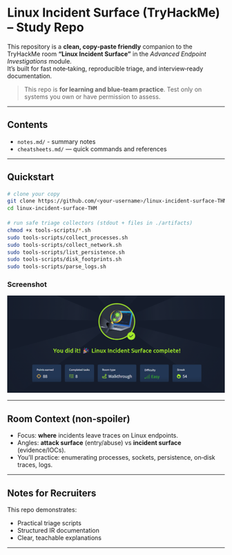 # Linux Incident Surface (TryHackMe) – Study Repo

This repository is a **clean, copy‑paste friendly** companion to the TryHackMe room **“Linux Incident Surface”** in the *Advanced Endpoint Investigations* module.  
It’s built for fast note‑taking, reproducible triage, and interview‑ready documentation.

> This repo is **for learning and blue‑team practice**. Test only on systems you own or have permission to assess.

---

## Contents

- `notes.md/` - summary notes
- `cheatsheets.md/` — quick commands and references

---

## Quickstart

```bash
# clone your copy
git clone https://github.com/<your-username>/linux-incident-surface-THM.git
cd linux-incident-surface-THM

# run safe triage collectors (stdout + files in ./artifacts)
chmod +x tools-scripts/*.sh
sudo tools-scripts/collect_processes.sh
sudo tools-scripts/collect_network.sh
sudo tools-scripts/list_persistence.sh
sudo tools-scripts/disk_footprints.sh
sudo tools-scripts/parse_logs.sh
```

### Screenshot
![Room Completion](https://github.com/MayankQuery/tryhackme-writeups/blob/main/linux-endpoint-investigation-linux-incident-surface/images/linux-endpoint-investigation-linux-incident-surface-completion.png)

---

## Room Context (non‑spoiler)
- Focus: **where** incidents leave traces on Linux endpoints.
- Angles: **attack surface** (entry/abuse) vs **incident surface** (evidence/IOCs).
- You’ll practice: enumerating processes, sockets, persistence, on‑disk traces, logs.

---

## Notes for Recruiters
This repo demonstrates:
- Practical triage scripts
- Structured IR documentation
- Clear, teachable explanations

---
